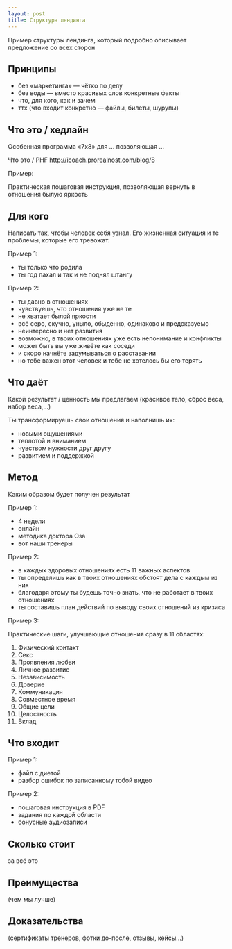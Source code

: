 ```yaml
---
layout: post
title: Структура лендинга
---
```


Пример структуры лендинга, который подробно описывает предложение со всех сторон

## Принципы

- без «маркетинга» — чётко по делу
- без воды — вместо красивых слов конкретные факты
- что, для кого, как и зачем
- ттх (что входит конкретно — файлы, билеты, шурупы)

## Что это / хедлайн

Особенная программа «7х8» для ... позволяющая ...

Что это / PHF http://icoach.prorealnost.com/blog/8

Пример:

Практическая пошаговая инструкция, позволяющая вернуть в отношения былую яркость

## Для кого

Написать так, чтобы человек себя узнал. Его жизненная ситуация и те проблемы, которые его тревожат.

Пример 1:

* ты только что родила
* ты год пахал и так и не поднял штангу

Пример 2:

* ты давно в отношениях
* чувствуешь, что отношения уже не те
* не хватает былой яркости
* всё серо, скучно, уныло, обыденно, одинаково и предсказуемо
* неинтересно и нет развития
* возможно, в твоих отношениях уже есть непонимание и конфликты
* может быть вы уже живёте как соседи
* и скоро начнёте задумываться о расставании
* но тебе важен этот человек и тебе не хотелось бы его терять

## Что даёт

Какой результат / ценность мы предлагаем (красивое тело, сброс веса, набор веса,...)


Ты трансформируешь свои отношения и наполнишь их:

- новыми ощущениями
- теплотой и вниманием
- чувством нужности друг другу
- развитием и поддержкой

## Метод

Каким образом будет получен результат

Пример 1:

* 4 недели
* онлайн
* методика доктора Оза
* вот наши тренеры

Пример 2:

* в каждых здоровых отношениях есть 11 важных аспектов
* ты определишь как в твоих отношениях обстоят дела с каждым из них
* благодаря этому ты будешь точно знать, что не работает в твоих отношениях
* ты составишь план действий по выводу своих отношений из кризиса

Пример 3:

Практические шаги, улучшающие отношения сразу в 11 областях:

1. Физический контакт
1. Секс
1. Проявления любви
1. Личное развитие
1. Независимость
1. Доверие
1. Коммуникация
1. Совместное время
1. Общие цели
1. Целостность
1. Вклад

## Что входит

Пример 1:

* файл с диетой
* разбор ошибок по записанному тобой видео

Пример 2:

- пошаговая инструкция в PDF
- задания по каждой области
- бонусные аудиозаписи

## Сколько стоит

за всё это

## Преимущества

(чем мы лучше)

## Доказательства

(сертификаты тренеров, фотки до-после, отзывы, кейсы...)
